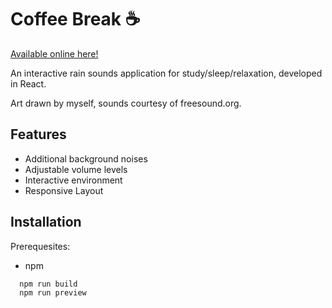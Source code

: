 
# Coffee Break ☕

[Available online here!](http://cierannolan.github.io/coffeebreak)

An interactive rain sounds application for study/sleep/relaxation, developed in React.

Art drawn by myself, sounds courtesy of freesound.org.





## Features

- Additional background noises
- Adjustable volume levels
- Interactive environment
- Responsive Layout


## Installation
Prerequesites:
* npm
```bash
  npm run build
  npm run preview
```